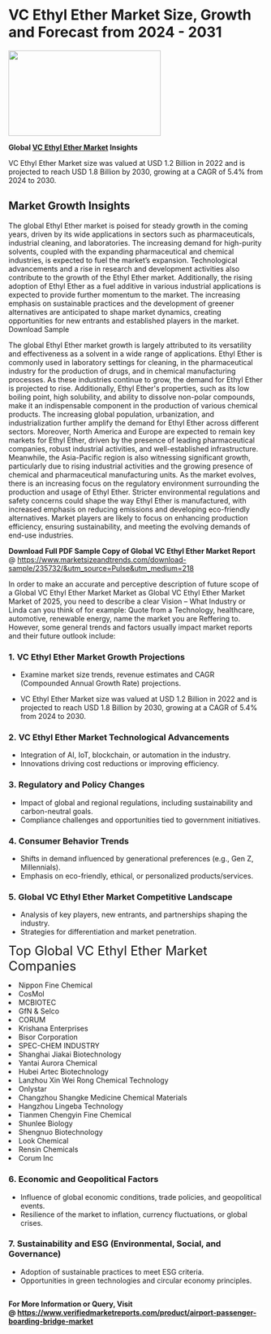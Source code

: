 <H1>VC Ethyl Ether Market Size, Growth and Forecast from 2024 - 2031</H1><img class="aligncenter size-medium wp-image-584254" src="https://thirdeyenews.in/wp-content/uploads/2024/09/Global-Market-Research-300x168.jpeg" alt="" width="300" height="168" /><p><strong>Global&nbsp;<a href="https://www.marketsizeandtrends.com/download-sample/235732/&amp;utm_source=Pulse&amp;utm_medium=218">VC Ethyl Ether Market</a> Insights</strong></p><p>VC Ethyl Ether Market size was valued at USD 1.2 Billion in 2022 and is projected to reach USD 1.8 Billion by 2030, growing at a CAGR of 5.4% from 2024 to 2030.</p><p><h2>Market Growth Insights</h2> <p>The global Ethyl Ether market is poised for steady growth in the coming years, driven by its wide applications in sectors such as pharmaceuticals, industrial cleaning, and laboratories. The increasing demand for high-purity solvents, coupled with the expanding pharmaceutical and chemical industries, is expected to fuel the market’s expansion. Technological advancements and a rise in research and development activities also contribute to the growth of the Ethyl Ether market. Additionally, the rising adoption of Ethyl Ether as a fuel additive in various industrial applications is expected to provide further momentum to the market. The increasing emphasis on sustainable practices and the development of greener alternatives are anticipated to shape market dynamics, creating opportunities for new entrants and established players in the market. Download Sample</p> <p>The global Ethyl Ether market growth is largely attributed to its versatility and effectiveness as a solvent in a wide range of applications. Ethyl Ether is commonly used in laboratory settings for cleaning, in the pharmaceutical industry for the production of drugs, and in chemical manufacturing processes. As these industries continue to grow, the demand for Ethyl Ether is projected to rise. Additionally, Ethyl Ether's properties, such as its low boiling point, high solubility, and ability to dissolve non-polar compounds, make it an indispensable component in the production of various chemical products. The increasing global population, urbanization, and industrialization further amplify the demand for Ethyl Ether across different sectors. Moreover, North America and Europe are expected to remain key markets for Ethyl Ether, driven by the presence of leading pharmaceutical companies, robust industrial activities, and well-established infrastructure. Meanwhile, the Asia-Pacific region is also witnessing significant growth, particularly due to rising industrial activities and the growing presence of chemical and pharmaceutical manufacturing units. As the market evolves, there is an increasing focus on the regulatory environment surrounding the production and usage of Ethyl Ether. Stricter environmental regulations and safety concerns could shape the way Ethyl Ether is manufactured, with increased emphasis on reducing emissions and developing eco-friendly alternatives. Market players are likely to focus on enhancing production efficiency, ensuring sustainability, and meeting the evolving demands of end-use industries. </p><p><span class=""><strong>Download Full PDF Sample Copy of Global VC Ethyl Ether Market Report</strong> @ <a href="https://www.marketsizeandtrends.com/download-sample/235732/&amp;utm_source=Pulse&amp;utm_medium=218" target="_blank">https://www.marketsizeandtrends.com/download-sample/235732/&amp;utm_source=Pulse&amp;utm_medium=218</a></span></p><p>In order to make an accurate and perceptive description of future scope of a Global&nbsp;VC Ethyl Ether Market Market as Global&nbsp;VC Ethyl Ether Market Market of 2025, you need to describe a clear Vision &ndash; What Industry or Linda can you think of for example: Quote from a Technology, healthcare, automotive, renewable energy, name the market you are Reffering to. However, some general trends and factors usually impact market reports and their future outlook include:</p><h3>1.&nbsp;<strong>VC Ethyl Ether Market Growth Projections</strong></h3><ul><li>Examine market size trends, revenue estimates and CAGR (Compounded Annual Growth Rate) projections.</li><li><p>VC Ethyl Ether Market size was valued at USD 1.2 Billion in 2022 and is projected to reach USD 1.8 Billion by 2030, growing at a CAGR of 5.4% from 2024 to 2030.</p></li></ul><h3>2.&nbsp;<strong>VC Ethyl Ether Market Technological Advancements</strong></h3><ul><li>Integration of AI, IoT, blockchain, or automation in the industry.</li><li>Innovations driving cost reductions or improving efficiency.</li></ul><h3>3.&nbsp;<strong>Regulatory and Policy Changes</strong></h3><ul><li>Impact of global and regional regulations, including sustainability and carbon-neutral goals.</li><li>Compliance challenges and opportunities tied to government initiatives.</li></ul><h3>4.&nbsp;<strong>Consumer Behavior Trends</strong></h3><ul><li>Shifts in demand influenced by generational preferences (e.g., Gen Z, Millennials).</li><li>Emphasis on eco-friendly, ethical, or personalized products/services.</li></ul><h3>5.&nbsp;<strong>Global VC Ethyl Ether Market Competitive Landscape</strong></h3><ul><li>Analysis of key players, new entrants, and partnerships shaping the industry.</li><li>Strategies for differentiation and market penetration.</li></ul><p data-pm-slice="1 1 []"><span style="color: inherit; font-family: inherit; font-size: 25px;">Top Global VC Ethyl Ether Market Companies</span></p><div class="" data-test-id=""><p><li>Nippon Fine Chemical</li><li> CosMol</li><li> MCBIOTEC</li><li> GfN & Selco</li><li> CORUM</li><li> Krishana Enterprises</li><li> Bisor Corporation</li><li> SPEC-CHEM INDUSTRY</li><li> Shanghai Jiakai Biotechnology</li><li> Yantai Aurora Chemical</li><li> Hubei Artec Biotechnology</li><li> Lanzhou Xin Wei Rong Chemical Technology</li><li> Onlystar</li><li> Changzhou Shangke Medicine Chemical Materials</li><li> Hangzhou Lingeba Technology</li><li> Tianmen Chengyin Fine Chemical</li><li> Shunlee Biology</li><li> Shengnuo Biotechnology</li><li> Look Chemical</li><li> Rensin Chemicals</li><li> Corum Inc</li></p></div><h3>6.&nbsp;<strong>Economic and Geopolitical Factors</strong></h3><ul><li>Influence of global economic conditions, trade policies, and geopolitical events.</li><li>Resilience of the market to inflation, currency fluctuations, or global crises.</li></ul><h3>7.&nbsp;<strong>Sustainability and ESG (Environmental, Social, and Governance)</strong></h3><ul><li>Adoption of sustainable practices to meet ESG criteria.</li><li>Opportunities in green technologies and circular economy principles.</li></ul><h2><strong style="font-size: 14px;">For More Information or Query, Visit @&nbsp;</strong><a style="background-color: #ffffff; font-size: 14px;" href="https://www.marketsizeandtrends.com/report/vc-ethyl-ether-market/" target="_blank">https://www.verifiedmarketreports.com/product/airport-passenger-boarding-bridge-market</a></h2>

